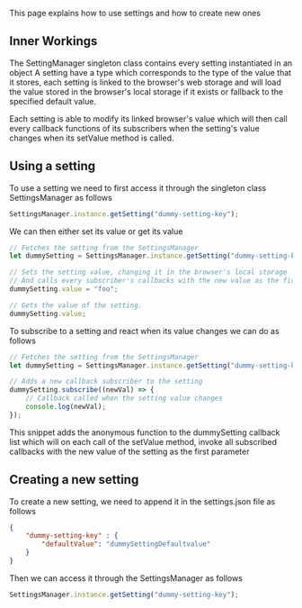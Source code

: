 This page explains how to use settings and how to create new ones

## Inner Workings

The SettingManager singleton class contains every setting instantiated in an object
A setting have a type which corresponds to the type of the value that it stores, 
each setting is linked to the browser's web storage and will load the value
stored in the browser's local storage if it exists or fallback to the specified default value.

Each setting is able to modify its linked browser's value which will then call
every callback functions of its subscribers when the setting's value changes
when its setValue method is called.

## Using a setting
To use a setting we need to first access it through the singleton class SettingsManager as follows
```ts
SettingsManager.instance.getSetting("dummy-setting-key");
```
We can then either set its value or get its value
```ts
// Fetches the setting from the SettingsManager
let dummySetting = SettingsManager.instance.getSetting("dummy-setting-key");

// Sets the setting value, changing it in the browser's local storage
// And calls every subscriber's callbacks with the new value as the first parameter
dummySetting.value = "foo";

// Gets the value of the setting.
dummySetting.value;
```

To subscribe to a setting and react when its value changes we can do as follows
```ts
// Fetches the setting from the SettingsManager
let dummySetting = SettingsManager.instance.getSetting("dummy-setting-key");

// Adds a new callback subscriber to the setting
dummySetting.subscribe((newVal) => {
    // Callback called when the setting value changes
    console.log(newVal);
});
```
This snippet adds the anonymous function to the dummySetting callback list
which will on each call of the setValue method, invoke all subscribed callbacks
with the new value of the setting as the first parameter

## Creating a new setting
To create a new setting, we need to append it in the settings.json file as follows

```json
{
    "dummy-setting-key" : {
        "defaultValue": "dummySettingDefaultvalue"
    }
}
```
Then we can access it through the SettingsManager as follows
```ts
SettingsManager.instance.getSetting("dummy-setting-key");
```